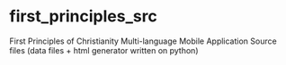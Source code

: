 # first_principles_src
First Principles of Christianity Multi-language Mobile Application
Source files (data files + html generator written on python)

